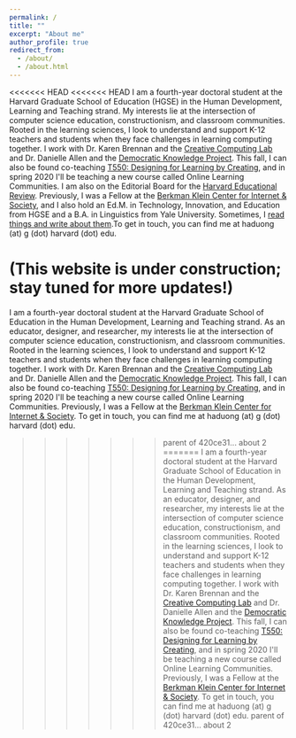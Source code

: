 ```yaml
---
permalink: /
title: ""
excerpt: "About me"
author_profile: true
redirect_from:
  - /about/
  - /about.html
---
```


<<<<<<< HEAD
<<<<<<< HEAD
I am a fourth-year doctoral student at the Harvard Graduate School of Education (HGSE) in the Human Development, Learning and Teaching strand. My interests lie at the intersection of computer science education, constructionism, and classroom communities. Rooted in the learning sciences, I look to understand and support K-12 teachers and students when they face challenges in learning computing together. I work with Dr. Karen Brennan and the [Creative Computing Lab](https://creativecomputing.gse.harvard.edu/) and Dr. Danielle Allen and the [Democratic Knowledge Project](https://democraticknowledge.fas.harvard.edu). This fall, I can also be found co-teaching [T550: Designing for Learning by Creating](https://instagram.com/tfivefifty), and in spring 2020 I'll be teaching a new course called Online Learning Communities. I am also on the Editorial Board for the [Harvard Educational Review](https://www.hepg.org/her-home/home). Previously, I was a Fellow at the [Berkman Klein Center for Internet & Society](https://cyber.harvard.edu/), and I also hold an Ed.M. in Technology, Innovation, and Education from HGSE and a B.A. in Linguistics from Yale University. Sometimes, I [read things and write about them](https://tinyletter.com/paulina_reads_things).To get in touch, you can find me at haduong (at) g (dot) harvard (dot) edu.

(This website is under construction; stay tuned for more updates!)
=======
I am a fourth-year doctoral student at the Harvard Graduate School of Education in the Human Development, Learning and Teaching strand. As an educator, designer, and researcher, my interests lie at the intersection of computer science education, constructionism, and classroom communities. Rooted in the learning sciences, I look to understand and support K-12 teachers and students when they face challenges in learning computing together. I work with Dr. Karen Brennan and the [Creative Computing Lab](http://creativecomputing.gse.harvard.edu/) and Dr. Danielle Allen and the [Democratic Knowledge Project](https://democraticknowledge.fas.harvard.edu). This fall, I can also be found co-teaching [T550: Designing for Learning by Creating](https://instagram.com/tfivefifty), and in spring 2020 I'll be teaching a new course called Online Learning Communities. Previously, I was a Fellow at the [Berkman Klein Center for Internet & Society](https://cyber.harvard.edu/). To get in touch, you can find me at haduong (at) g (dot) harvard (dot) edu. 
>>>>>>> parent of 420ce31... about 2
=======
I am a fourth-year doctoral student at the Harvard Graduate School of Education in the Human Development, Learning and Teaching strand. As an educator, designer, and researcher, my interests lie at the intersection of computer science education, constructionism, and classroom communities. Rooted in the learning sciences, I look to understand and support K-12 teachers and students when they face challenges in learning computing together. I work with Dr. Karen Brennan and the [Creative Computing Lab](http://creativecomputing.gse.harvard.edu/) and Dr. Danielle Allen and the [Democratic Knowledge Project](https://democraticknowledge.fas.harvard.edu). This fall, I can also be found co-teaching [T550: Designing for Learning by Creating](https://instagram.com/tfivefifty), and in spring 2020 I'll be teaching a new course called Online Learning Communities. Previously, I was a Fellow at the [Berkman Klein Center for Internet & Society](https://cyber.harvard.edu/). To get in touch, you can find me at haduong (at) g (dot) harvard (dot) edu. 
>>>>>>> parent of 420ce31... about 2
